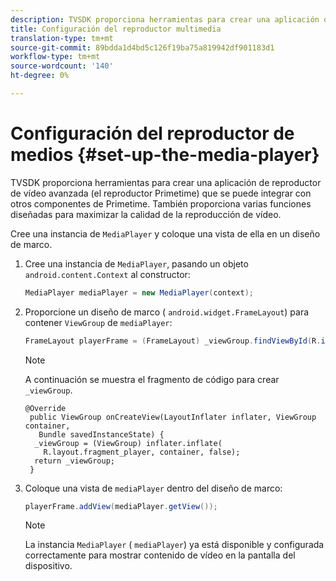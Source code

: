 ```yaml
---
description: TVSDK proporciona herramientas para crear una aplicación de reproductor de vídeo avanzada (el reproductor Primetime) que se puede integrar con otros componentes de Primetime. También proporciona varias funciones diseñadas para maximizar la calidad de la reproducción de vídeo.
title: Configuración del reproductor multimedia
translation-type: tm+mt
source-git-commit: 89bdda1d4bd5c126f19ba75a819942df901183d1
workflow-type: tm+mt
source-wordcount: '140'
ht-degree: 0%

---
```



# Configuración del reproductor de medios {#set-up-the-media-player}

TVSDK proporciona herramientas para crear una aplicación de reproductor de vídeo avanzada (el reproductor Primetime) que se puede integrar con otros componentes de Primetime. También proporciona varias funciones diseñadas para maximizar la calidad de la reproducción de vídeo.

<!--<a id="section_1FE83A68DE624F20B52C0959851F5699"></a>-->

Cree una instancia de `MediaPlayer` y coloque una vista de ella en un diseño de marco.

1. Cree una instancia de `MediaPlayer`, pasando un objeto `android.content.Context` al constructor:

   ```java
   MediaPlayer mediaPlayer = new MediaPlayer(context);
   ```

1. Proporcione un diseño de marco ( `android.widget.FrameLayout`) para contener `ViewGroup` de `mediaPlayer`:

   ```java
   FrameLayout playerFrame = (FrameLayout) _viewGroup.findViewById(R.id.playerFrame);
   ```

   >[!NOTE]
   >
   >A continuación se muestra el fragmento de código para crear `_viewGroup`.

   ```
   @Override 
    public ViewGroup onCreateView(LayoutInflater inflater, ViewGroup container, 
      Bundle savedInstanceState) { 
     _viewGroup = (ViewGroup) inflater.inflate( 
       R.layout.fragment_player, container, false); 
     return _viewGroup; 
    }
   ```

1. Coloque una vista de `mediaPlayer` dentro del diseño de marco:

   ```java
   playerFrame.addView(mediaPlayer.getView());
   ```

   >[!NOTE]
   >
   >La instancia `MediaPlayer` ( `mediaPlayer`) ya está disponible y configurada correctamente para mostrar contenido de vídeo en la pantalla del dispositivo.